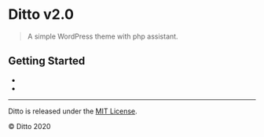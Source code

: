 Ditto v2.0
=====

> A simple WordPress theme with php assistant.

## Getting Started

* 
*

----

Ditto is released under the [MIT License](https://opensource.org/licenses/MIT).

© Ditto 2020